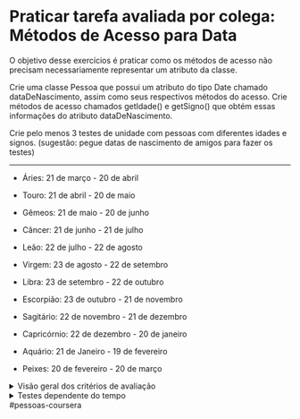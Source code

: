 # Praticar tarefa avaliada por colega: Métodos de Acesso para Data

<p>O objetivo desse exercícios é praticar como os métodos de acesso não precisam necessariamente representar um atributo da classe.</p>

<p>Crie uma classe Pessoa que possui um atributo do tipo Date chamado dataDeNascimento, assim como seus respectivos métodos do acesso. Crie métodos de acesso chamados getIdade() e getSigno() que obtém essas informações do atributo dataDeNascimento.</p>

<p>Crie pelo menos 3 testes de unidade com pessoas com diferentes idades e signos. (sugestão: pegue datas de nascimento de amigos para fazer os testes)</p>

---

- Áries: 21 de março - 20 de abril

- Touro: 21 de abril - 20 de maio

- Gêmeos: 21 de maio - 20 de junho

- Câncer: 21 de junho - 21 de julho

- Leão: 22 de julho - 22 de agosto

- Virgem: 23 de agosto - 22 de setembro

- Libra: 23 de setembro - 22 de outubro

- Escorpião: 23 de outubro - 21 de novembro

- Sagitário: 22 de novembro - 21 de dezembro

- Capricórnio: 22 de dezembro - 20 de janeiro

- Aquário: 21 de Janeiro - 19 de fevereiro

- Peixes: 20 de fevereiro - 20 de março

<details>
<summary>Visão geral dos critérios de avaliação</summary>
<p>Serão verificados se os itens pedidos no enunciado foram cumpridos. Procure entregar um código organizado pois isso também será avaliado. </p>
</details>
<details>

<summary>Testes dependente do tempo</summary>
O<p>bserve que a funcionalidade que calcula a idade depende do tempo corrente. Como fazer um teste de unidade, se o seu resultado pode ser diferente daqui a algum tempo? Para isso, precisamos, de alguma forma, controlar o valor retornado quando pedimos o valor do momento corrente.</p>

<p>Crie uma classe chamada Relogio e nessa classe crie um método chamado agora(), que retorna o valor de System.currentTimeMillis(). Crie uma variável, que se o valor dela não for zero, seu valor deve ser retornado no método agora(). Se você utilizar a classe Relogio para obter o tempo, será possível nos testes fazer com que ele retorne sempre um valor fixo! </p>
</details>
#pessoas-coursera
